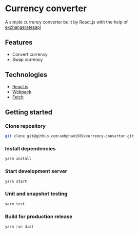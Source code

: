 # Currency converter

A simple currency converter built by React.js with the help of [exchangeratesapi](https://exchangeratesapi.io)

## Features

- Convert currency
- Swap currency

## Technologies

- [React.js](https://reactjs.org/)
- [Webpack](https://webpack.js.org/)
- [Fetch](https://github.com/github/fetch)

## Getting started

### Clone repository

```bash
git clone git@github.com:anhpham1509/currency-converter.git
```

### Install dependencies

```bash
yarn install
```

### Start development server

```bash
yarn start
```

### Unit and snapshot testing

```bash
yarn test
```

### Build for production release

```bash
yarn run dist
```
